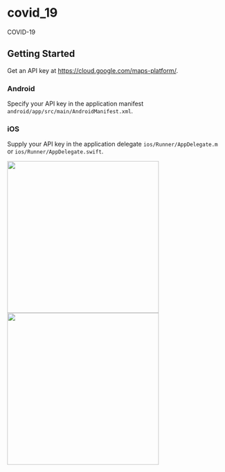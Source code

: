 # covid_19

COVID-19

## Getting Started

Get an API key at <https://cloud.google.com/maps-platform/>.

### Android

Specify your API key in the application manifest `android/app/src/main/AndroidManifest.xml`.

### iOS

Supply your API key in the application delegate `ios/Runner/AppDelegate.m`
or `ios/Runner/AppDelegate.swift`.

 <img src="https://i.ibb.co/7JYpfzs/1.png" width="350">  <img src="https://i.ibb.co/T0g7hHm/2.png" width="350"> 